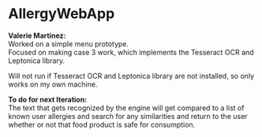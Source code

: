 # AllergyWebApp  
  
**Valerie Martinez:**  
Worked on a simple menu prototype.  
Focused on making case 3 work, which implements the Tesseract OCR and Leptonica library.  
  
Will not run if Tesseract OCR and Leptonica library are not installed, so only works on my own machine.  
  
**To do for next Iteration:**  
The text that gets recognized by the engine will get compared to a list of known user allergies and search for any similarities and return to the user whether or not that food product is safe for consumption.
